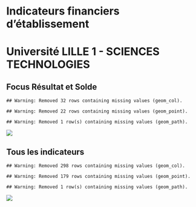 Indicateurs financiers d’établissement
================

# Université LILLE 1 - SCIENCES TECHNOLOGIES

## Focus Résultat et Solde

    ## Warning: Removed 32 rows containing missing values (geom_col).

    ## Warning: Removed 22 rows containing missing values (geom_point).

    ## Warning: Removed 1 row(s) containing missing values (geom_path).

![](université_lille_1___sciences_technologies_files/figure-gfm/etab.focus-1.png)<!-- -->

## Tous les indicateurs

    ## Warning: Removed 298 rows containing missing values (geom_col).

    ## Warning: Removed 179 rows containing missing values (geom_point).

    ## Warning: Removed 1 row(s) containing missing values (geom_path).

![](université_lille_1___sciences_technologies_files/figure-gfm/etab-1.png)<!-- -->
